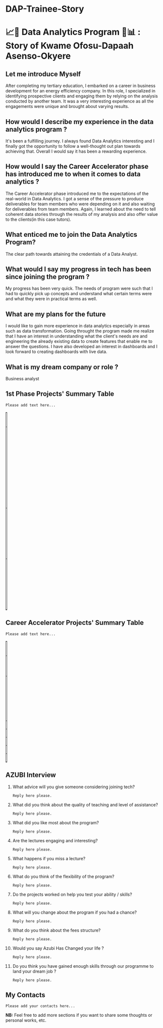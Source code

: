 # DAP-Trainee-Story
# 📈🧪 Data Analytics Program 🧠📊 : Story of Kwame Ofosu-Dapaah Asenso-Okyere

## Let me introduce Myself
After completing my tertiary education, I embarked on a career in business development for an energy efficiency company. In this role, I specialized in identifying prospective clients and engaging them by relying on the analysis conducted by another team. It was a very interesting experience as all the engagements were unique and brought about varying results.

## How would I describe my experience in the data analytics program ? 
It's been a fulfilling journey. I always found Data Analytics interesting and I finally got the opportunity to follow a well-thought out plan towards achieving that. Overall I would say it has been a rewarding experience.

## How would I say the Career Accelerator phase has introduced me to when it comes to data analytics ? 
The Career Accelerator phase introduced me to the expectations of the real-world in Data Analytics. I got a sense of the pressure to produce deliverables for team members who were depending on it and also waiting for deliverables from team members. Again, I learned about the need to tell coherent data stories through the results of my analysis and also offer value to the clients(in this case tutors).

## What enticed me to join the Data Analytics Program?
The clear path towards attaining the credentials of a Data Analyst.

## What would I say my progress in tech has been since joining the program ? 
My progress has been very quick. The needs of program were such that I had to quickly pick up concepts and understand what certain terms were and what they were in practical terms as well.

## What are my plans for the future 
I would like to gain more experience in data analytics especially in areas such as data transformation. Going throught the program made me realize that I have an interest in understanding what the client's needs are and engineering the already existing data  to create features that enable me to answer the questions. I have also developed an interest in dashboards and I look forward to creating dashboards with live data.

## What is my dream company or role ?
Business analyst

## 1st Phase Projects' Summary Table
`Please add text here...`
<table style="width: 1%;" border="1" cellpadding="1">
<tbody>
<tr>
<td>#</td>
<td>Project's Name</td>
<td>Description</td>
<td>Additional</td>
</tr>

<tr>
<td>1</td>
<td>Parking tickets leaderboard</td>
<td>An analysis of parking tickets issued in NYC</td>
<td>An analysis to see the agencies that issued tickets the most out of the first 1 million records of the NYC Parking Violations Data</td>
</tr>

<tr>
<td>2</td>
<td>Shifting Immages</td>
<td> Shifting images of numbers from the mnist dataset</td>
<td> This is a program to shift the position of images from the MNIST data set</td>
</tr>

<tr>
<td>3</td>
<td> Sales Analysis</td>
<td> A brief sales analysis</td>
<td> Created a dataframe from a list of dictionaries and did some analysis</td>
</tr>

</tbody>
</table>

## Career Accelerator Projects' Summary Table
`Please add text here...`
<table style="width: 1%;" border="1" cellpadding="1">
<tbody>
<tr>
<td>#</td>
<td>Project's Name</td>
<td>Description</td>
<td>Article</td>
<td>Deployed App</td>
<td>App Repository</td>
<td>Dev Repository</td>
</tr>

<tr>
<td>1</td>
<td>India Startup Funding </td>
<td>An analysis of funding for startups in India </td>
<td> <a href="https://www.linkedin.com/pulse/india-startup-funding-analysis-kwame-asenso-okyere/?trackingId=3mn9RrhyQfKN1Y3UEKqpxg%3D%3D"> India Startup Article</a> </td>
<td>N/A</td>
<td><a href="https://github.com/odee0405/India-Startup-Funding-Analysis"> App Repository </a></td>
<td><a href="https://github.com/odee0405/India-Startup-Funding-Analysis/blob/main/Analysis/Startup%20Data%20Cleaned%20and%20Analysis.ipynb"> Dev Repository</a></td>
</tr>

<tr>
<td>2</td>
<td>Corporacion Favorita Grocery Chain Sales Analysis and Forecasting </td>
<td>https://github.com/odee0405/Grocery-store-forecast </td>
<td> </td>
<td> </td>
<td> </td>
<td> </td>
</tr>

<tr>
<td>3</td>
<td> </td>
<td> </td>
<td> </td>
<td> </td>
<td> </td>
<td> </td>
</tr>

<tr>
<td>4</td>
<td> </td>
<td> </td>
<td> </td>
<td> </td>
<td> </td>
<td> </td>
</tr>

<tr>
<td>5</td>
<td> </td>
<td> </td>
<td> </td>
<td> </td>
<td> </td>
<td> </td>
</tr>

<tr>
<td>6</td>
<td> </td>
<td> </td>
<td> </td>
<td> </td>
<td> </td>
<td> </td>
</tr>

<tr>
<td>Capstsone</td>
<td> </td>
<td> </td>
<td> </td>
<td> </td>
<td> </td>
<td> </td>
</tr>

</tbody>
</table>

## AZUBI Interview 
1. What advice will you give someone considering joining tech? 

    `Reply here please.`

1. What did you think about the quality of teaching and level of assistance? 

    `Reply here please.`

1. What did you like most about the program? 

    `Reply here please.`

1. Are the lectures engaging and interesting? 

    `Reply here please.`

1. What happens if you miss a lecture? 

    `Reply here please.`

1. What do you think of the flexibility of the program? 

    `Reply here please.`

1. Do the projects worked on help you test your ability / skills? 

    `Reply here please.`

1. What will you change about the program if you had a chance? 

    `Reply here please.`

1. What do you think about the fees structure? 

    `Reply here please.`

1. Would you say Azubi Has Changed your life ? 

    `Reply here please.`

1. Do you think you have gained enough skills through our programme to land your dream job ? 

    `Reply here please.`


## My Contacts
`Please add your contacts here...`

**NB:**
Feel free to add more sections if you want to share some thoughts or personal works, etc.

